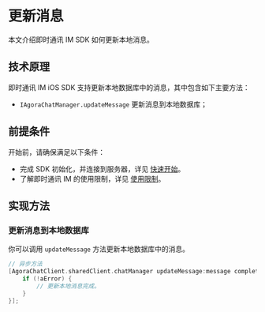 # 更新消息

<Toc />

本文介绍即时通讯 IM SDK 如何更新本地消息。
 
## 技术原理

即时通讯 IM iOS SDK 支持更新本地数据库中的消息，其中包含如下主要方法：

- `IAgoraChatManager.updateMessage` 更新消息到本地数据库；

## 前提条件

开始前，请确保满足以下条件：

- 完成 SDK 初始化，并连接到服务器，详见 [快速开始](quickstart.html)。
- 了解即时通讯 IM 的使用限制，详见 [使用限制](limitation.html)。

## 实现方法

### 更新消息到本地数据库

你可以调用 `updateMessage` 方法更新本地数据库中的消息。

```objectivec
// 异步方法
[AgoraChatClient.sharedClient.chatManager updateMessage:message completion:^(AgoraChatMessage *aMessage, AgoraChatError *aError) {
    if (!aError) {
        // 更新本地消息完成。
    }
}];
```

